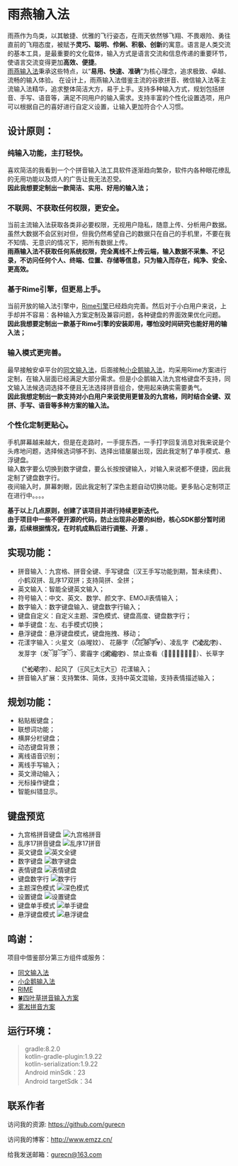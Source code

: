 # 雨燕输入法
雨燕作为鸟类，以其敏捷、优雅的飞行姿态，在雨天依然够飞翔、不畏艰险、勇往直前的飞翔态度，被赋予**灵巧、聪明、伶俐、积极、创新**的寓意。语言是人类交流的基本工具，是最重要的文化载体，输入方式是语言交流和信息传递的重要环节，使语言交流变得更加**高效、便捷**。  
[雨燕输入法](https://github.com/gurecn/YuyanIme)秉承这些特点，以“**易用、快速、准确**”为核心理念，追求极致、卓越、流畅的输入体验。 在设计上，雨燕输入法借鉴主流的谷歌拼音、微信输入法等主流输入法精华，追求整体简洁大方，易于上手。支持多种输入方式，规划包括拼音、手写、语音等，满足不同用户的输入需求。支持丰富的个性化设置选项，用户可以根据自己的喜好进行自定义设置，让输入更加符合个人习惯。
## 设计原则：
### 纯输入功能，主打轻快。
喜欢简洁的我看到一个个拼音输入法工具软件逐渐趋向繁杂，软件内各种眼花缭乱的无用功能以及烦人的广告让我无法忍受。  
**因此我想要定制出一款简洁、实用、好用的输入法；**
### 不联网、不获取任何权限，更安全。
当前主流输入法获取各类非必要权限，无视用户隐私，随意上传、分析用户数据。虽然大数据不会区别对但，但我仍然希望自己的数据只在自己的手机里，不要在我不知情、无意识的情况下，把所有数据上传。  
**雨燕输入法不获取任何系统权限，完全离线不上传云端，输入数据不采集、不记录，不访问任何个人、终端、位置、存储等信息，只为输入而存在，纯净、安全、更高效。**
### 基于Rime引擎，但更易上手。
当前开放的输入法引擎中，[Rime引擎](https://github.com/rime/librime)已经趋向完善。然后对于小白用户来说，上手却并不容易：各种输入方案定制及兼容问题，各种键盘的界面效果优化问题。  
**因此我想要定制出一款基于Rime引擎的安装即用，哪怕没时间研究也能好用的输入法；**
### 输入模式更完善。
最早接触安卓平台的[同文输入法](https://github.com/osfans)，后面接触[小企鹅输入法](https://github.com/fcitx5-android/fcitx5-android)，均采用Rime方案进行定制，在输入层面已经满足大部分需求。但是小企鹅输入法九宫格键盘不支持，同文输入法候选词选择不便且无法选择拼音组合，使用起来确实需要勇气。  
**因此我想定制出一款支持对小白用户来说使用更普及的九宫格，同时结合全键、双拼、手写、语音等多种方案的输入法。**  
### 个性化定制更贴心。
手机屏幕越来越大，但是在走路时，一手提东西，一手打字回复消息对我来说是个头疼地问题，选择候选词够不到、选择出错屡屡出现，因此我定制了单手模式、悬浮键盘。  
输入数字要么切换到数字键盘，要么长按按键输入，对输入来说都不便捷，因此我定制了键盘数字行。  
夜间输入时，屏幕刺眼，因此我定制了深色主题自动切换功能。更多贴心定制项正在进行中。。。。  

**基于以上几点原则，创建了该项目并进行持续更新迭代。**  
**由于项目中一些不便开源的代码，防止出现非必要的纠纷，核心SDK部分暂时闭源，后续根据情况，在时机成熟后进行调整、开源** 。

## 实现功能：
+ 拼音输入：九宫格、拼音全键、手写键盘（汉王手写功能到期，暂未续费）、小鹤双拼、乱序17双拼；支持简拼、全拼；
+ 英文输入：智能全键英文输入； 
+ 符号输入：中文、英文、数学、颜文字、EMOJI表情输入；
+ 数字输入：数字键盘输入、键盘数字行输入； 
+ 键盘自定义：自定义主题、深色模式、键盘高度、键盘数字行； 
+ 单手键盘：左、右手模式切换；
+ 悬浮键盘：悬浮键盘模式，键盘拖拽、移动；
+ 花漾字输入：火星文（焱暒妏）、 花藤字（ζั͡花ั͡藤ั͡字ั͡✾）、凌乱字（"҉҉҉凌҉҉҉乱҉҉҉字҉҉҉）、发芽字（发ོ芽ོ字ོ）、雾霾字（҈҈҈҈雾҈҈҈҈霾҈҈҈҈字҈҈҈҈）、禁止查看（禁⃠止⃠查⃠看⃠）、长草字（"҈长҉҉҈草҉҉҈字҉）、起风了（=͟͟͞͞风=͟͟͞͞太=͟͟͞͞大=͟͟͞͞）花漾输入； 
+ 拼音输入扩展：支持繁体、简体，支持中英文混输，支持表情描述输入；

## 规划功能：
* 粘贴板键盘；
* 联想词功能；
* 横屏分栏键盘；
* 动态键盘背景；
* 离线语音识别；
* 离线手写输入；
* 英文滑动输入；
* 光标操作键盘；
* 智能纠错显示。

## 键盘预览
* 九宫格拼音键盘
![九宫格拼音](./images/T9.webp)
* 乱序17拼音键盘
![乱序17拼音](./images/lx17.webp)
* 英文键盘
![英文全键](./images/qwerty.webp)
* 数字键盘
![数字键盘](./images/number.webp)
* 表情键盘
![表情键盘](./images/emoji.webp)
* 键盘数字行
![数字行](./images/numberline.webp)
* 主题深色模式
![深色模式](./images/dark.webp)
* 设置键盘
![设置键盘](./images/setting.webp)
* 键盘单手模式
![单手键盘](./images/onehand.webp)
* 悬浮键盘模式
![悬浮键盘](./images/FloatKeyboard.jpg)


## 鸣谢：
项目中借鉴部分第三方组件或服务：
- [同文输入法](https://github.com/osfans)
- [小企鹅输入法](https://github.com/fcitx5-android/fcitx5-android)
- [RIME](http://rime.im)
- [🍀四叶草拼音输入方案](https://github.com/fkxxyz/rime-cloverpinyin)
- [雾凇拼音方案](https://github.com/iDvel/rime-ice)

## 运行环境：
> gradle:8.2.0  
> kotlin-gradle-plugin:1.9.22  
> kotlin-serialization:1.9.22  
> Android minSdk：23  
> Android targetSdk：34  

## 联系作者  
访问我的资源: <a href="https://github.com/gurecn">https://github.com/gurecn</a>  
  
访问我的博客：<a href="http://www.emzz.cn/">http://www.emzz.cn/</a>  

给我发送邮箱：[gurecn@163.com](mailto:gurecn@163.com)




